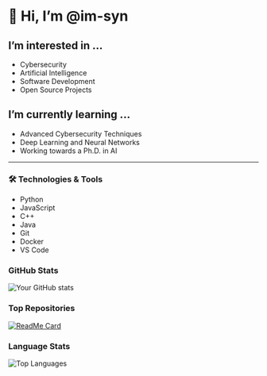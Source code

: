 # 👋 Hi, I’m @im-syn

##  I’m interested in ...
- Cybersecurity
- Artificial Intelligence
- Software Development
- Open Source Projects

##  I’m currently learning ...
- Advanced Cybersecurity Techniques
- Deep Learning and Neural Networks
- Working towards a Ph.D. in AI


---

### 🛠️ Technologies & Tools
- Python
- JavaScript
- C++
- Java
- Git
- Docker
- VS Code

###  GitHub Stats
![Your GitHub stats](https://github-readme-stats.vercel.app/api?username=im-syn&show_icons=true&theme=radical)

###  Top Repositories
[![ReadMe Card](https://github-readme-stats.vercel.app/api/pin/?username=im-syn&repo=repository-name&theme=radical)](https://github.com/im-syn/SafeVision)

### Language Stats
![Top Languages](https://github-readme-stats.vercel.app/api/top-langs/?username=im-syn&layout=compact&theme=radical)
